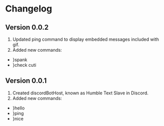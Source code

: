 # Changelog
  ## Version 0.0.2
  1. Updated ping command to display embedded messages included with gif.
  2. Added new commands:
   * }spank             
   * }check cuti

  ## Version 0.0.1
  1. Created discordBotHost, known as Humble Text Slave in Discord.
  2. Added new commands:
   * }hello                  
   * }ping
   * }nice
